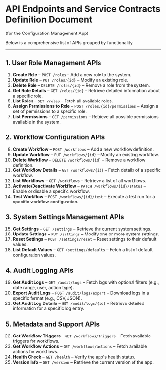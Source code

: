 # API Endpoints and Service Contracts Definition Document
(for the Configuration Management App)

Below is a comprehensive list of APIs grouped by functionality:

---

## **1. User Role Management APIs**  
1. **Create Role** – `POST /roles` – Add a new role to the system.  
2. **Update Role** – `PUT /roles/{id}` – Modify an existing role.  
3. **Delete Role** – `DELETE /roles/{id}` – Remove a role from the system.  
4. **Get Role Details** – `GET /roles/{id}` – Retrieve detailed information about a specific role.  
5. **List Roles** – `GET /roles` – Fetch all available roles.  
6. **Assign Permissions to Role** – `POST /roles/{id}/permissions` – Assign a set of permissions to a specific role.  
7. **List Permissions** – `GET /permissions` – Retrieve all possible permissions available in the system.  

## **2. Workflow Configuration APIs**  
8. **Create Workflow** – `POST /workflows` – Add a new workflow definition.  
9. **Update Workflow** – `PUT /workflows/{id}` – Modify an existing workflow.  
10. **Delete Workflow** – `DELETE /workflows/{id}` – Remove a workflow definition.  
11. **Get Workflow Details** – `GET /workflows/{id}` – Fetch details of a specific workflow.  
12. **List Workflows** – `GET /workflows` – Retrieve a list of all workflows.  
13. **Activate/Deactivate Workflow** – `PATCH /workflows/{id}/status` – Enable or disable a specific workflow.  
14. **Test Workflow** – `POST /workflows/{id}/test` – Execute a test run for a specific workflow configuration.  

## **3. System Settings Management APIs**  
15. **Get Settings** – `GET /settings` – Retrieve the current system settings.  
16. **Update Settings** – `PUT /settings` – Modify one or more system settings.  
17. **Reset Settings** – `POST /settings/reset` – Reset settings to their default values.  
18. **List Default Values** – `GET /settings/defaults` – Fetch a list of default configuration values.  

## **4. Audit Logging APIs**  
19. **Get Audit Logs** – `GET /audit/logs` – Fetch logs with optional filters (e.g., date range, user, action type).  
20. **Export Audit Logs** – `POST /audit/logs/export` – Download logs in a specific format (e.g., CSV, JSON).  
21. **Get Audit Log Details** – `GET /audit/logs/{id}` – Retrieve detailed information for a specific log entry.  

## **5. Metadata and Support APIs**  
22. **Get Workflow Triggers** – `GET /workflows/triggers` – Fetch available triggers for workflows.  
23. **Get Workflow Actions** – `GET /workflows/actions` – Fetch available actions for workflows.  
24. **Health Check** – `GET /health` – Verify the app's health status.  
25. **Version Info** – `GET /version` – Retrieve the current version of the app.  